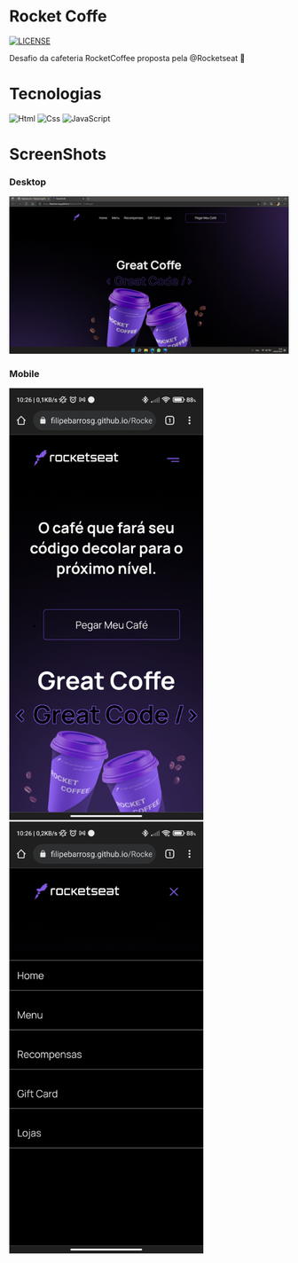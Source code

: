 # Rocket Coffe 

[![LICENSE](https://img.shields.io/github/license/filipebarrosg/RocketCoffe---Challenge)](https://github.com/Filipebarrosg/RocketCoffe---Challenge/blob/main/LICENSE)

Desafio da cafeteria RocketCoffee proposta pela @Rocketseat 🚀


# Tecnologias
![Html](https://img.shields.io/badge/HTML5-E34F26?style=for-the-badge&logo=html5&logoColor=white)
![Css](https://img.shields.io/badge/CSS3-1572B6?style=for-the-badge&logo=css3&logoColor=white)
![JavaScript](https://img.shields.io/badge/JavaScript-323330?style=for-the-badge&logo=javascript&logoColor=F7DF1E)

# ScreenShots

### Desktop

<img src="https://github.com/Filipebarrosg/assents/blob/main/CoffeChallenge/Coffee.png">

### Mobile
<img src="https://github.com/Filipebarrosg/assents/blob/main/CoffeChallenge/MobileCoffee.jpg" width="350px">  <img src="https://github.com/Filipebarrosg/assents/blob/main/CoffeChallenge/MobileCoffeMenu.jpg" width="350px">
